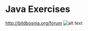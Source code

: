 # Java Exercises
http://bildbosnia.org/forum
![alt text](https://github.com/EldinZaimovic/BILD-IT-Zadaci/blob/master/BILDIT.png)
